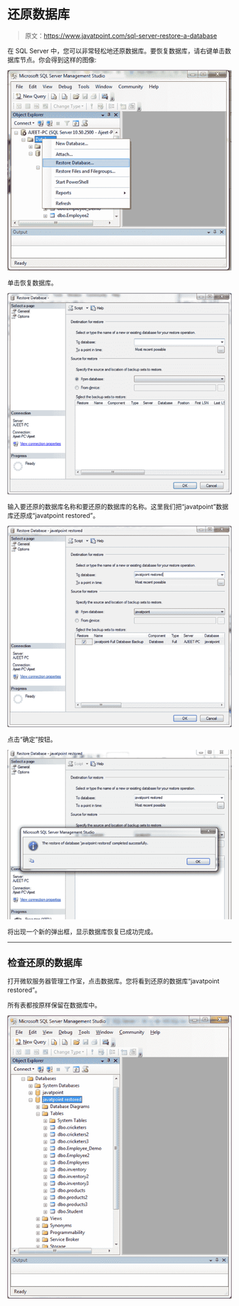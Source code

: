 # 还原数据库

> 原文：<https://www.javatpoint.com/sql-server-restore-a-database>

在 SQL Server 中，您可以非常轻松地还原数据库。要恢复数据库，请右键单击数据库节点。你会得到这样的图像:

![SQL Restore a database 1](img/2f82839c343a100cca3da58524c89951.png)

单击恢复数据库。

![SQL Restore a database 2](img/4fd1747eb8f32f7795aa2b84f9682424.png)

输入要还原的数据库名称和要还原的数据库的名称。这里我们把“javatpoint”数据库还原成“javatpoint restored”。

![SQL Restore a database 3](img/98de51a546cc1fd184f491b62e2c1e84.png)

点击“确定”按钮。

![SQL Restore a database 4](img/e2c0e8db474c3a2d11831bf09d2eb86e.png)

将出现一个新的弹出框，显示数据库恢复已成功完成。

* * *

## 检查还原的数据库

打开微软服务器管理工作室，点击数据库。您将看到还原的数据库“javatpoint restored”。

所有表都按原样保留在数据库中。

![SQL Restore a database 5](img/20be34f3a698a4029c8e7fdec841dde0.png)
